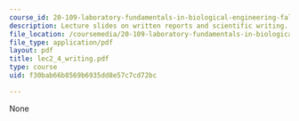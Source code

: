 ```yaml
---
course_id: 20-109-laboratory-fundamentals-in-biological-engineering-fall-2007
description: Lecture slides on written reports and scientific writing.
file_location: /coursemedia/20-109-laboratory-fundamentals-in-biological-engineering-fall-2007/f30bab66b8569b6935dd8e57c7cd72bc_lec2_4_writing.pdf
file_type: application/pdf
layout: pdf
title: lec2_4_writing.pdf
type: course
uid: f30bab66b8569b6935dd8e57c7cd72bc

---
```

None